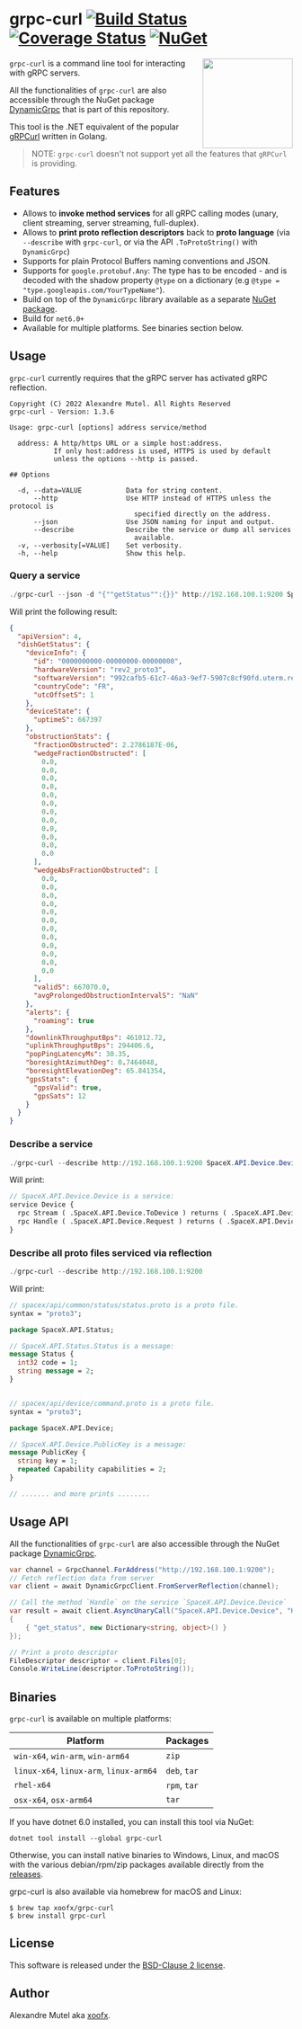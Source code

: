 # grpc-curl [![Build Status](https://github.com/xoofx/grpc-curl/workflows/ci/badge.svg?branch=main)](https://github.com/xoofx/grpc-curl/actions) [![Coverage Status](https://coveralls.io/repos/github/xoofx/grpc-curl/badge.svg?branch=main)](https://coveralls.io/github/xoofx/grpc-curl?branch=main) [![NuGet](https://img.shields.io/nuget/v/grpc-curl.svg)](https://www.nuget.org/packages/grpc-curl/)

<img align="right" width="160px" height="160px" src="https://raw.githubusercontent.com/xoofx/grpc-curl/main/img/grpc-curl.png">

`grpc-curl` is a command line tool for interacting with gRPC servers. 

All the functionalities of `grpc-curl` are also accessible through the NuGet package [DynamicGrpc](https://www.nuget.org/packages/DynamicGrpc/) that is part of this repository.

This tool is the .NET equivalent of the popular [gRPCurl](https://github.com/fullstorydev/grpcurl) written in Golang.

> NOTE: `grpc-curl` doesn't not support yet all the features that `gRPCurl` is providing.
## Features

- Allows to **invoke method services** for all gRPC calling modes (unary, client streaming, server streaming, full-duplex).
- Allows to **print proto reflection descriptors** back to **proto language** (via `--describe` with `grpc-curl`, or via the API `.ToProtoString()` with `DynamicGrpc`)
- Supports for plain Protocol Buffers naming conventions and JSON.
- Supports for `google.protobuf.Any`: The type has to be encoded - and is decoded with the shadow property `@type` on a dictionary (e.g `@type = "type.googleapis.com/YourTypeName"`).
- Build on top of the `DynamicGrpc` library available as a separate [NuGet package](https://www.nuget.org/packages/DynamicGrpc/).
- Build for `net6.0+`
- Available for multiple platforms. See binaries section below.

## Usage

`grpc-curl` currently requires that the gRPC server has activated gRPC reflection.

```
Copyright (C) 2022 Alexandre Mutel. All Rights Reserved
grpc-curl - Version: 1.3.6

Usage: grpc-curl [options] address service/method

  address: A http/https URL or a simple host:address.
           If only host:address is used, HTTPS is used by default
           unless the options --http is passed.

## Options

  -d, --data=VALUE           Data for string content.
      --http                 Use HTTP instead of HTTPS unless the protocol is
                               specified directly on the address.
      --json                 Use JSON naming for input and output.
      --describe             Describe the service or dump all services
                               available.
  -v, --verbosity[=VALUE]    Set verbosity.
  -h, --help                 Show this help.
```

### Query a service

```powershell
./grpc-curl --json -d "{""getStatus"":{}}" http://192.168.100.1:9200 SpaceX.API.Device.Device/Handle
```
Will print the following result:

```json
{
  "apiVersion": 4,
  "dishGetStatus": {
    "deviceInfo": {
      "id": "0000000000-00000000-00000000",
      "hardwareVersion": "rev2_proto3",
      "softwareVersion": "992cafb5-61c7-46a3-9ef7-5907c8cf90fd.uterm.release",
      "countryCode": "FR",
      "utcOffsetS": 1
    },
    "deviceState": {
      "uptimeS": 667397
    },
    "obstructionStats": {
      "fractionObstructed": 2.2786187E-06,
      "wedgeFractionObstructed": [
        0.0,
        0.0,
        0.0,
        0.0,
        0.0,
        0.0,
        0.0,
        0.0,
        0.0,
        0.0,
        0.0,
        0.0
      ],
      "wedgeAbsFractionObstructed": [
        0.0,
        0.0,
        0.0,
        0.0,
        0.0,
        0.0,
        0.0,
        0.0,
        0.0,
        0.0,
        0.0,
        0.0
      ],
      "validS": 667070.0,
      "avgProlongedObstructionIntervalS": "NaN"
    },
    "alerts": {
      "roaming": true
    },
    "downlinkThroughputBps": 461012.72,
    "uplinkThroughputBps": 294406.6,
    "popPingLatencyMs": 30.35,
    "boresightAzimuthDeg": 0.7464048,
    "boresightElevationDeg": 65.841354,
    "gpsStats": {
      "gpsValid": true,
      "gpsSats": 12
    }
  }
}
```

### Describe a service

```powershell
./grpc-curl --describe http://192.168.100.1:9200 SpaceX.API.Device.Device
```
Will print:

```proto
// SpaceX.API.Device.Device is a service:
service Device {
  rpc Stream ( .SpaceX.API.Device.ToDevice ) returns ( .SpaceX.API.Device.FromDevice );
  rpc Handle ( .SpaceX.API.Device.Request ) returns ( .SpaceX.API.Device.Response );
}
```

### Describe all proto files serviced via reflection

```powershell
./grpc-curl --describe http://192.168.100.1:9200
```
Will print:

```proto
// spacex/api/common/status/status.proto is a proto file.
syntax = "proto3";

package SpaceX.API.Status;

// SpaceX.API.Status.Status is a message:
message Status {
  int32 code = 1;
  string message = 2;
}


// spacex/api/device/command.proto is a proto file.
syntax = "proto3";

package SpaceX.API.Device;

// SpaceX.API.Device.PublicKey is a message:
message PublicKey {
  string key = 1;
  repeated Capability capabilities = 2;
}

// ....... and more prints ........
```

## Usage API

All the functionalities of `grpc-curl` are also accessible through the NuGet package [DynamicGrpc](https://www.nuget.org/packages/DynamicGrpc/).

```c#
var channel = GrpcChannel.ForAddress("http://192.168.100.1:9200");
// Fetch reflection data from server
var client = await DynamicGrpcClient.FromServerReflection(channel);

// Call the method `Handle` on the service `SpaceX.API.Device.Device`
var result = await client.AsyncUnaryCall("SpaceX.API.Device.Device", "Handle", new Dictionary<string, object>()
{
    { "get_status", new Dictionary<string, object>() }
});

// Print a proto descriptor
FileDescriptor descriptor = client.Files[0];
Console.WriteLine(descriptor.ToProtoString());
```
## Binaries

`grpc-curl` is available on multiple platforms:


| Platform                                | Packages         |
|-----------------------------------------|------------------|
| `win-x64`, `win-arm`, `win-arm64`       | `zip`
| `linux-x64`, `linux-arm`, `linux-arm64` | `deb`, `tar`
| `rhel-x64`                              | `rpm`, `tar`
| `osx-x64`, `osx-arm64`                  | `tar`


If you have dotnet 6.0 installed, you can install this tool via NuGet:

```
dotnet tool install --global grpc-curl
```

Otherwise, you can install native binaries to Windows, Linux, and macOS with the various debian/rpm/zip packages available directly from the [releases](https://github.com/xoofx/grpc-curl/releases).

grpc-curl is also available via homebrew for macOS and Linux:

```
$ brew tap xoofx/grpc-curl
$ brew install grpc-curl
```

## License

This software is released under the [BSD-Clause 2 license](https://opensource.org/licenses/BSD-2-Clause). 

## Author

Alexandre Mutel aka [xoofx](https://xoofx.github.io).
